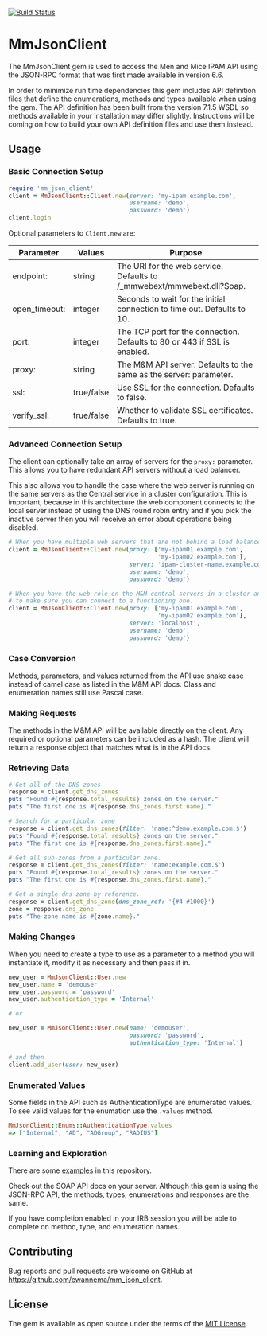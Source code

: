 [![Build Status](https://travis-ci.org/ewannema/mm_json_client.svg?branch=master)](https://travis-ci.org/ewannema/mm_json_client)

# MmJsonClient

The MmJsonClient gem is used to access the Men and Mice IPAM API using the
JSON-RPC format that was first made available in version 6.6.

In order to minimize run time dependencies this gem includes API definition
files that define the enumerations, methods and types available when using the
gem. The API definition has been built from the version 7.1.5 WSDL so methods
available in your installation may differ slightly. Instructions will be coming
on how to build your own API definition files and use them instead.

## Usage

### Basic Connection Setup

```ruby
require 'mm_json_client'
client = MmJsonClient::Client.new(server: 'my-ipam.example.com',
                                  username: 'demo',
                                  password: 'demo')
client.login
```

Optional parameters to ```Client.new``` are:

| Parameter    | Values     | Purpose |
| -----------  | ---------- | ------- |
|endpoint:     | string     | The URI for the web service. Defaults to /_mmwebext/mmwebext.dll?Soap. |
|open\_timeout:| integer    | Seconds to wait for the initial connection to time out. Defaults to 10.|
|port:         | integer    | The TCP port for the connection. Defaults to 80 or 443 if SSL is enabled. |
|proxy:        | string     | The M&M API server. Defaults to the same as the server: parameter. |
|ssl:          | true/false | Use SSL for the connection. Defaults to false.|
|verify\_ssl:  | true/false | Whether to validate SSL certificates. Defaults to true.|

### Advanced Connection Setup

The client can optionally take an array of servers for the ```proxy:```
parameter. This allows you to have redundant API servers without a load
balancer.

This also allows you to handle the case where the web server is running
on the same servers as the Central service in a cluster configuration.
This is important, because in this architecture the web component
connects to the local server instead of using the DNS round robin entry
and if you pick the inactive server then you will receive an error about
operations being disabled.

```ruby
# When you have multiple web servers that are not behind a load balancer.
client = MmJsonClient::Client.new(proxy: ['my-ipam01.example.com',
                                          'my-ipam02.example.com'],
                                  server: 'ipam-cluster-name.example.com',
                                  username: 'demo',
                                  password: 'demo')

# When you have the web role on the M&M central servers in a cluster and need
# to make sure you can connect to a functioning one.
client = MmJsonClient::Client.new(proxy: ['my-ipam01.example.com',
                                          'my-ipam02.example.com'],
                                  server: 'localhost',
                                  username: 'demo',
                                  password: 'demo')
```

### Case Conversion

Methods, parameters, and values returned from the API use snake case instead of
camel case as listed in the M&M API docs. Class and enumeration names still use
Pascal case.

### Making Requests

The methods in the M&M API will be available directly on the client. Any
required or optional parameters can be included as a hash. The client will
return a response object that matches what is in the API docs.

### Retrieving Data

```ruby
# Get all of the DNS zones
response = client.get_dns_zones
puts "Found #{response.total_results} zones on the server."
puts "The first one is #{response.dns_zones.first.name}."

# Search for a particular zone
response = client.get_dns_zones(filter: 'name:^demo.example.com.$')
puts "Found #{response.total_results} zones on the server."
puts "The first one is #{response.dns_zones.first.name}."

# Get all sub-zones from a particular zone.
response = client.get_dns_zones(filter: 'name:example.com.$')
puts "Found #{response.total_results} zones on the server."
puts "The first one is #{response.dns_zones.first.name}."

# Get a single dns zone by reference.
response = client.get_dns_zone(dns_zone_ref: '{#4-#1000}')
zone = response.dns_zone
puts "The zone name is #{zone.name}."
```

### Making Changes

When you need to create a type to use as a parameter to a method you will
instantiate it, modify it as necessary and then pass it in.

```ruby
new_user = MmJsonClient::User.new
new_user.name = 'demouser'
new_user.password = 'password'
new_user.authentication_type = 'Internal'

# or

new_user = MmJsonClient::User.new(name: 'demouser',
                                  password: 'password',
                                  authentication_type: 'Internal')

# and then
client.add_user(user: new_user)
```

### Enumerated Values

Some fields in the API such as AuthenticationType are enumerated values. To
see valid values for the enumation use the ```.values``` method.

```ruby
MmJsonClient::Enums::AuthenticationType.values
=> ["Internal", "AD", "ADGroup", "RADIUS"]
```

### Learning and Exploration

There are some [examples](examples/) in this repository.

Check out the SOAP API docs on your server. Although this gem is using the
JSON-RPC API, the methods, types, enumerations and responses are the same.

If you have completion enabled in your IRB session you will be able to complete
on method, type, and enumeration names.

## Contributing

Bug reports and pull requests are welcome on GitHub at https://github.com/ewannema/mm_json_client.

## License

The gem is available as open source under the terms of the [MIT License](http://opensource.org/licenses/MIT).

